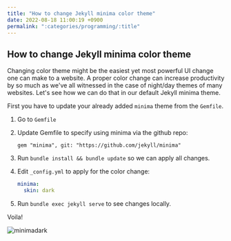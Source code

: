 ```yaml
---
title: "How to change Jekyll minima color theme"
date: 2022-08-18 11:00:19 +0900
permalink: ":categories/programming/:title"
---
```


## How to change Jekyll minima color theme

Changing color theme might be the easiest yet most powerful UI change one can make to a website. A proper color change can increase productivity by so much as we've all witnessed in the case of night/day themes of many websites. Let's see how we can do that in our default Jekyll minima theme.

First you have to update your already added `minima` theme from the `Gemfile`.

1. Go to `Gemfile`
1. Update Gemfile to specify using minima via the github repo:

   ```Gemfile
   gem "minima", git: "https://github.com/jekyll/minima"
   ```

1. Run `bundle install && bundle update` so we can apply all changes.
1. Edit `_config.yml` to apply for the color change:

   ```Yaml
   minima:
     skin: dark
   ```

1. Run `bundle exec jekyll serve` to see changes locally.

Voila!

![minimadark](/blog/assets/2022-08-19-jekyll-minima-color-theme/minima-dark.png)

